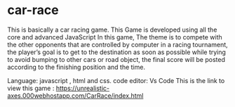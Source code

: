 # car-race
This is  basically a car racing game. This Game is developed using all the core and advanced JavaScript  In this game, The theme  is to compete with the other
opponents that are controlled by computer in a racing tournament, the player’s goal is to get to the destination as soon as possible while trying to avoid bumping to other cars or road object, the final score will be posted according to the finishing position and the time. 

Language: javascript , html and css.
code editor: Vs Code
This is the link to view this game : https://unrealistic-axes.000webhostapp.com/CarRace/index.html
